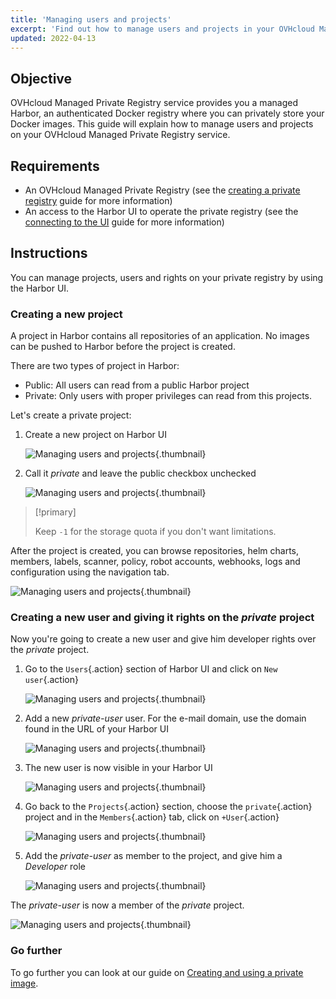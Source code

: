 ```yaml
---
title: 'Managing users and projects'
excerpt: 'Find out how to manage users and projects in your OVHcloud Managed private registry (Harbor).'
updated: 2022-04-13
---
```



<style>
 pre {
     font-size: 14px;
 }
 pre.console {
   background-color: #300A24; 
   color: #ccc;
   font-family: monospace;
   padding: 5px;
   margin-bottom: 5px;
 }
 pre.console code {
   border: solid 0px transparent;
   color: #ccc;
   font-family: monospace !important;
   font-size: 0.75em;
 }
 .small {
     font-size: 0.75em;
 }
</style>


## Objective

OVHcloud Managed Private Registry service provides you a managed Harbor, an authenticated Docker registry where you can privately store your Docker images. This guide will explain how to manage users and projects on your OVHcloud Managed Private Registry service.


## Requirements

- An OVHcloud Managed Private Registry (see the [creating a private registry](/pages/public_cloud/containers_orchestration/managed_private_registry/creating-a-private-registry) guide for more information)
- An access to the Harbor UI to operate the private registry (see the [connecting to the UI](/pages/public_cloud/containers_orchestration/managed_private_registry/connecting-to-the-ui) guide for more information)


## Instructions

You can manage projects, users and rights on your private registry by using the Harbor UI.

### Creating a new project

A project in Harbor contains all repositories of an application. No images can be pushed to Harbor before the project is created. 

There are two types of project in Harbor:

- Public: All users can read from a public Harbor project
- Private: Only users with proper privileges can read from this projects.

Let's create a private project:

1. Create a new project on Harbor UI

    ![Managing users and projects](images/managing-users-and-projects-005.png){.thumbnail}

1. Call it *private* and leave the public checkbox unchecked

    ![Managing users and projects](images/managing-users-and-projects-006.png){.thumbnail}

> [!primary]
>
> Keep `-1` for the storage quota if you don't want limitations. 

After the project is created, you can browse repositories, helm charts, members, labels, scanner, policy, robot accounts, webhooks, logs and configuration using the navigation tab.

![Managing users and projects](images/managing-users-and-projects-007.png){.thumbnail}


### Creating a new user and giving it rights on the *private* project

Now you're going to create a new user and give him developer rights over the *private* project.

1. Go to the `Users`{.action} section of Harbor UI and click on `New user`{.action}

    ![Managing users and projects](images/managing-users-and-projects-008.png){.thumbnail}


1. Add a new *private-user* user. For the e-mail domain, use the domain found in the URL of your Harbor UI

    ![Managing users and projects](images/managing-users-and-projects-009.png){.thumbnail}


1. The new user is now visible in your Harbor UI 

    ![Managing users and projects](images/managing-users-and-projects-010.png){.thumbnail}


1. Go back to the `Projects`{.action} section, choose the `private`{.action} project and in the `Members`{.action} tab, click on  `+User`{.action}

    ![Managing users and projects](images/managing-users-and-projects-011.png){.thumbnail}


1. Add the *private-user* as member to the project, and give him a *Developer* role    

    ![Managing users and projects](images/managing-users-and-projects-012.png){.thumbnail}


The *private-user* is now a member of the *private* project.

![Managing users and projects](images/managing-users-and-projects-013.png){.thumbnail}


### Go further

To go further you can look at our guide on [Creating and using a private image](/pages/public_cloud/containers_orchestration/managed_private_registry/creating-and-using-a-private-image).